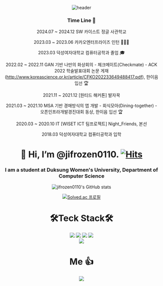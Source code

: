 

<div align="center">
  

![header](https://capsule-render.vercel.app/api?type=waving&color=auto&height=300&section=header&text=ji%20Frozen&fontSize=90&animation=fadeIn)

  
### Time Line 🏃

2024.07 ~ 2024.12 SW 카이스트 정글 사관학교
  
2023.03 ~ 2023.06 카카오엔터프라이즈 인턴 👩🏻‍💻
  
  2023.03 덕성여자대학교 컴퓨터공학과 졸업 🎓
  
  2022.02 ~ 2022.11 GAN 기반 나만의 화상회의 - 체크메이트(Checkmate) - ACK 2022 학술발표대회 논문 게재 (http://www.koreascience.or.kr/article/CFKO202233649488417.pdf), 한이음 입선 🏆 
  
2021.11 ~ 2021.12 [원티드 해커톤] 발자꾹
  
  2021.03 ~ 2021.10 MSA 기반 경매방식의 앱 개발 - 회식모아(Dining-together) - 오픈인프라개발경진대회 동상, 한이음 입선 🏆
  
  
  2020.03 ~ 2020.10 IT [WISET ICT 팀프로젝트] Night_Friends, 본선
  
  2018.03 덕성여자대학교 컴퓨터공학과 입학

  
# 👋 Hi, I’m @jifrozen0110.  [![Hits](https://hits.seeyoufarm.com/api/count/incr/badge.svg?url=https%3A%2F%2Fgithub.com%2Fjifrozen0110&count_bg=%23F7B6CE&title_bg=%23FF004D&icon=&icon_color=%23FFFFFF&title=hits&edge_flat=false)](https://hits.seeyoufarm.com)
  

### I am a student at Duksung Women's University, Department of Computer Science
![jifrozen0110's GitHub stats](https://github-readme-stats.vercel.app/api?username=jifrozen0110&show_icons=true&theme=synthwave)

[![Solved.ac
프로필](http://mazassumnida.wtf/api/v2/generate_badge?boj=answldjs1836)](https://solved.ac/answldjs1836)


# 🛠Teck Stack🛠
<img src="https://img.shields.io/badge/Python-3766AB?style=flat-square&logo=Python&logoColor=white"/></a>
<img src="https://img.shields.io/badge/Java-red?style=flat-square&logo=Java&logoColor=white"/></a>
<img src="https://img.shields.io/badge/Spring-%236DB33F?style=flat-square&logo=Spring&logoColor=white"/></a>
<img src="https://img.shields.io/badge/MySQL-%234479A1?style=flat-square&logo=MySQL&logoColor=white"/></a></br>
<img src="https://img.shields.io/badge/-IntelliJ%20IDEA-%23000000?style=flat-square&logo=IntelliJIDEA&logoColor=white"/></a>


# Me 👍

<a href="https://velog.io/@jifrozen"><img src="https://img.shields.io/badge/-Tech%20blog-%231AB7EA?style=flat-square&logo=Vimeo&logoColor=white"/></a>

</div>
